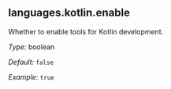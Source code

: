 

[comment]: # (Please add your documentation on top of this line)

## languages\.kotlin\.enable

Whether to enable tools for Kotlin development\.



*Type:*
boolean



*Default:*
` false `



*Example:*
` true `
